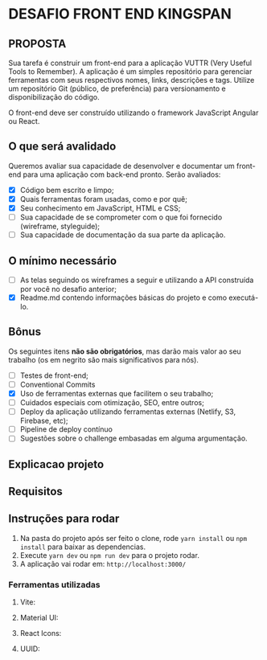 # DESAFIO FRONT END KINGSPAN

## PROPOSTA

Sua tarefa é construir um front-end para a aplicação VUTTR (Very Useful Tools to Remember). A aplicação é um simples repositório para gerenciar ferramentas com seus respectivos nomes, links, descrições e tags. Utilize um repositório Git (público, de preferência) para versionamento e disponibilização do código.

O front-end deve ser construído utilizando o framework JavaScript Angular ou React. 

## O que será avalidado

Queremos avaliar sua capacidade de desenvolver e documentar um front-end para uma aplicação com back-end pronto. Serão avaliados:

- [X]  Código bem escrito e limpo;
- [X]  Quais ferramentas foram usadas, como e por quê;
- [X]  Seu conhecimento em JavaScript, HTML e CSS;
- [ ]  Sua capacidade de se comprometer com o que foi fornecido (wireframe, styleguide);
- [ ]  Sua capacidade de documentação da sua parte da aplicação.

## O mínimo necessário

- [ ]  As telas seguindo os wireframes a seguir e utilizando a API construída por você no desafio anterior;
- [X]  Readme.md contendo informações básicas do projeto e como executá-lo.

## Bônus


Os seguintes itens **não são obrigatórios**, mas darão mais valor ao seu trabalho (os em negrito são mais significativos para nós).

- [ ]  Testes de front-end;
- [ ]  Conventional Commits
- [x]  Uso de ferramentas externas que facilitem o seu trabalho;
- [ ]  Cuidados especiais com otimização, SEO, entre outros;
- [ ]  Deploy da aplicação utilizando ferramentas externas (Netlify, S3, Firebase, etc);
- [ ]  Pipeline de deploy contínuo
- [ ]  Sugestões sobre o challenge embasadas em alguma argumentação.

## Explicacao projeto



## Requisitos


## Instruções para rodar

1. Na pasta do projeto após ser feito o clone, rode `yarn install` ou `npm install` para baixar as dependencias.
2. Execute `yarn dev` ou `npm run dev` para o projeto rodar.
3. A aplicação vai rodar em: `http://localhost:3000/`

### Ferramentas utilizadas

1. Vite:

2. Material UI:

3. React Icons:

4. UUID: 